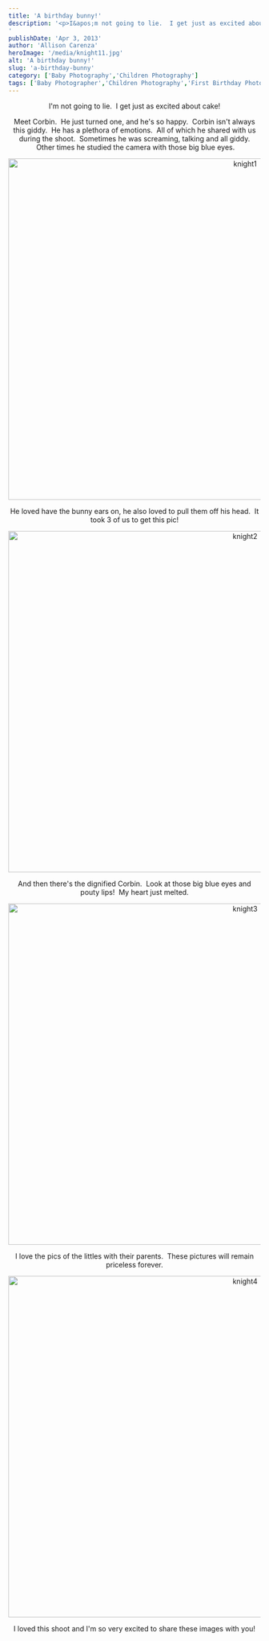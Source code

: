 ```yaml
---
title: 'A birthday bunny!'
description: '<p>I&apos;m not going to lie.  I get just as excited about cake! Meet Corbin.  He just turned one, and he&apos;s [&hellip;]</p>
'
publishDate: 'Apr 3, 2013'
author: 'Allison Carenza'
heroImage: '/media/knight11.jpg'
alt: 'A birthday bunny!'
slug: 'a-birthday-bunny'
category: ['Baby Photography','Children Photography']
tags: ['Baby Photographer','Children Photography','First Birthday Photos']
---
```


<p style="text-align: center;">I&apos;m not going to lie.  I get just as excited about cake!</p>
<p style="text-align: center;">Meet Corbin.  He just turned one, and he&apos;s so happy.  Corbin isn&apos;t always this giddy.  He has a plethora of emotions.  All of which he shared with us during the shoot.  Sometimes he was screaming, talking and all giddy.  Other times he studied the camera with those big blue eyes.</p>
<p style="text-align: center;"><img class="aligncenter size-full wp-image-4775" alt="knight1" src="/media/knight11.jpg" width="930" height="680" srcset="/media/knight11.jpg 930w, /media/knight11-300x219.jpg 300w, /media/knight11-768x562.jpg 768w" sizes="(max-width: 930px) 100vw, 930px" /></p>
<p style="text-align: center;">He loved have the bunny ears on, he also loved to pull them off his head.  It took 3 of us to get this pic!</p>
<p style="text-align: center;"><img class="aligncenter size-full wp-image-4776" alt="knight2" src="/media/knight21.jpg" width="930" height="680" srcset="/media/knight21.jpg 930w, /media/knight21-300x219.jpg 300w, /media/knight21-768x562.jpg 768w" sizes="(max-width: 930px) 100vw, 930px" /></p>
<p style="text-align: center;">And then there&apos;s the dignified Corbin.  Look at those big blue eyes and pouty lips!  My heart just melted.</p>
<p style="text-align: center;"><img class="aligncenter size-full wp-image-4777" alt="knight3" src="/media/knight31.jpg" width="930" height="680" srcset="/media/knight31.jpg 930w, /media/knight31-300x219.jpg 300w, /media/knight31-768x562.jpg 768w" sizes="(max-width: 930px) 100vw, 930px" /></p>
<p style="text-align: center;">I love the pics of the littles with their parents.  These pictures will remain priceless forever.</p>
<p style="text-align: center;"><img class="aligncenter size-full wp-image-4778" alt="knight4" src="/media/knight41.jpg" width="930" height="680" srcset="/media/knight41.jpg 930w, /media/knight41-300x219.jpg 300w, /media/knight41-768x562.jpg 768w" sizes="(max-width: 930px) 100vw, 930px" /></p>
<p style="text-align: center;">I loved this shoot and I&apos;m so very excited to share these images with you!</p>
